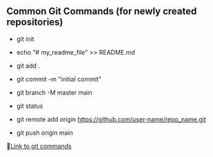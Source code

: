 ## Common Git Commands (for newly created repositories)


 - git init

 - echo "# my_readme_file" >> README.md

 - git add .

 - git commit -m "initial commit"

 - git branch -M master main

 - git status

 - git remote add origin https://github.com/user-name/repo_name.git

 - git push origin main

🔗[Link to git commands](https://confluence.atlassian.com/bitbucketserver/basic-git-commands-776639767.html)
